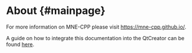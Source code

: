About {#mainpage}
=================

For more information on MNE-CPP please visit https://mne-cpp.github.io/.

A guide on how to integrate this documentation into the QtCreator can be found [here](https://mne-cpp.github.io/pages/contribute/conv_style.html).
